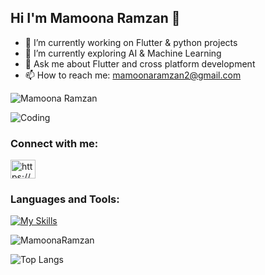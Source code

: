 ## Hi I'm Mamoona Ramzan 👋

- 🔭 I’m currently working on Flutter & python projects
- 🌱 I’m currently exploring AI & Machine Learning
- 💬 Ask me about Flutter and cross platform development
- 📫 How to reach me: mamoonaramzan2@gmail.com
<p align="left"> <img src="https://komarev.com/ghpvc/?username=MamoonaRamzan&label=Profile%20views&color=0e75b6&style=flat" alt="Mamoona Ramzan" /> </p>
<img align="center" alt="Coding" src="https://i.pinimg.com/originals/84/88/9a/84889ad9e996c2c74ffdf33e73378c66.gif">
<h3 align="left">Connect with me:</h3>
<p align="left">
<a href="https://www.linkedin.com/in/mamoona-ramzan/" target="blank"><img align="center" src="https://raw.githubusercontent.com/rahuldkjain/github-profile-readme-generator/master/src/images/icons/Social/linked-in-alt.svg" alt="https://www.linkedin.com/in/mamoona-ramzan/" height="30" width="40" /></a>
</p>

### Languages and Tools:
[![My Skills](https://skillicons.dev/icons?i=cpp,java,flutter,dart,html,css,js,py,pytorch,tensorflow,firebase,mysql,github,git,postman,figma,anaconda,androidstudio,ai,matlab,&perline=10)](https://skillicons.dev)

<p><img align="center" src="https://github-readme-streak-stats.herokuapp.com/?user=MamoonaRamzan&" alt="MamoonaRamzan" theme=dark/></p>

![Top Langs](https://github-readme-stats.vercel.app/api/top-langs/?username=MamoonaRamzan&theme=light)

